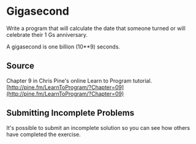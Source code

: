 # Gigasecond

Write a program that will calculate the date that someone turned or will celebrate their 1 Gs anniversary.

A gigasecond is one billion (10**9) seconds.

## Source

Chapter 9 in Chris Pine's online Learn to Program tutorial. [http://pine.fm/LearnToProgram/?Chapter=09](http://pine.fm/LearnToProgram/?Chapter=09)

## Submitting Incomplete Problems
It's possible to submit an incomplete solution so you can see how others have completed the exercise.

